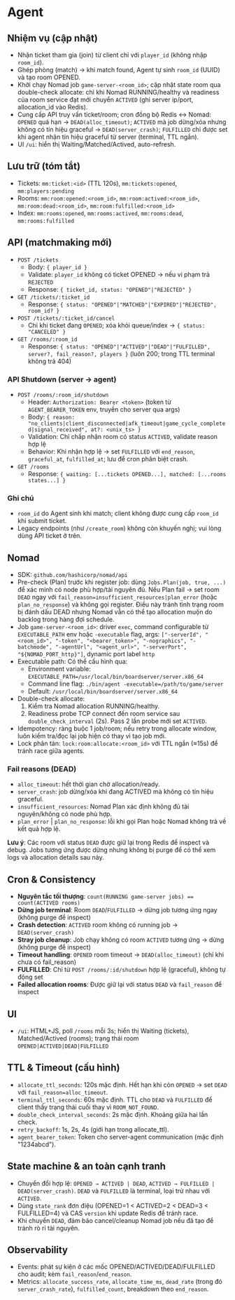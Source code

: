 # Agent

## Nhiệm vụ (cập nhật)
- Nhận ticket tham gia (join) từ client chỉ với `player_id` (không nhập `room_id`).
- Ghép phòng (match) → khi match found, Agent tự sinh `room_id` (UUID) và tạo room OPENED.
- Khởi chạy Nomad job `game-server-<room_id>`; cập nhật state room qua double-check allocate: chỉ khi Nomad RUNNING/healthy và readiness của room service đạt mới chuyển `ACTIVED` (ghi server ip/port, allocation_id vào Redis).
- Cung cấp API truy vấn ticket/room; cron đồng bộ Redis ↔ Nomad: `OPENED` quá hạn → `DEAD(alloc_timeout)`; `ACTIVED` mà job dừng/xóa nhưng không có tín hiệu graceful → `DEAD(server_crash)`; `FULFILLED` chỉ được set khi agent nhận tín hiệu graceful từ server (terminal, TTL ngắn).
- UI `/ui`: hiển thị Waiting/Matched/Actived, auto-refresh.

## Lưu trữ (tóm tắt)
- Tickets: `mm:ticket:<id>` (TTL 120s), `mm:tickets:opened`, `mm:players:pending`
- Rooms: `mm:room:opened:<room_id>`, `mm:room:actived:<room_id>`, `mm:room:dead:<room_id>`, `mm:room:fulfilled:<room_id>`
- Index: `mm:rooms:opened`, `mm:rooms:actived`, `mm:rooms:dead`, `mm:rooms:fulfilled`

## API (matchmaking mới)
- `POST /tickets`
  - Body: `{ player_id }`
  - Validate: `player_id` không có ticket OPENED → nếu vi phạm trả `REJECTED`
  - Response: `{ ticket_id, status: "OPENED"|"REJECTED" }`
- `GET /tickets/:ticket_id`
  - Response: `{ status: "OPENED"|"MATCHED"|"EXPIRED"|"REJECTED", room_id? }`
- `POST /tickets/:ticket_id/cancel`
  - Chỉ khi ticket đang `OPENED`; xóa khỏi queue/index → `{ status: "CANCELED" }`
- `GET /rooms/:room_id`
  - Response: `{ status: "OPENED"|"ACTIVED"|"DEAD"|"FULFILLED", server?, fail_reason?, players }` (luôn 200; trong TTL terminal không trả 404)

### API Shutdown (server → agent)
- `POST /rooms/:room_id/shutdown`
  - Header: `Authorization: Bearer <token>` (token từ `AGENT_BEARER_TOKEN` env, truyền cho server qua args)
  - Body: `{ reason: "no_clients|client_disconnected|afk_timeout|game_cycle_completed|signal_received", at?: <unix_ts> }`
  - Validation: Chỉ chấp nhận room có status `ACTIVED`, validate reason hợp lệ
  - Behavior: Khi nhận hợp lệ → set `FULFILLED` với `end_reason`, `graceful_at`, `fulfilled_at`; lưu để cron phân biệt crash.
- `GET /rooms`
  - Response: `{ waiting: [...tickets OPENED...], matched: [...rooms states...] }`

### Ghi chú
- `room_id` do Agent sinh khi match; client không được cung cấp `room_id` khi submit ticket.
- Legacy endpoints (như `/create_room`) không còn khuyến nghị; vui lòng dùng API ticket ở trên.

## Nomad
- SDK: `github.com/hashicorp/nomad/api`
- Pre-check (Plan) trước khi register job: dùng `Jobs.Plan(job, true, ...)` để xác minh có node phù hợp/tài nguyên đủ. Nếu Plan fail → set room `DEAD` ngay với `fail_reason=insufficient_resources|plan_error` (hoặc `plan_no_response`) và không gọi register. Điều này tránh tình trạng room bị đánh dấu DEAD nhưng Nomad vẫn có thể tạo allocation muộn do backlog trong hàng đợi schedule.
- Job `game-server-<room_id>`: driver `exec`, command configurable từ `EXECUTABLE_PATH` env hoặc `-executable` flag, args: `["-serverId", "<room_id>", "-token", "<bearer_token>", "-nographics", "-batchmode", "-agentUrl", "<agent_url>", "-serverPort", "${NOMAD_PORT_http}"]`, dynamic port label `http`
- Executable path: Có thể cấu hình qua:
  - Environment variable: `EXECUTABLE_PATH=/usr/local/bin/boardserver/server.x86_64`
  - Command line flag: `./bin/agent -executable=/path/to/game/server`
  - Default: `/usr/local/bin/boardserver/server.x86_64`
- Double-check allocate:
  1) Kiểm tra Nomad allocation RUNNING/healthy.
  2) Readiness probe TCP connect đến room service sau `double_check_interval` (2s). Pass 2 lần probe mới set `ACTIVED`.
- Idempotency: ràng buộc 1 job/room; nếu retry trong allocate window, luôn kiểm tra/đọc lại job hiện có thay vì tạo job mới.
- Lock phân tán: `lock:room:allocate:<room_id>` với TTL ngắn (≈15s) để tránh race giữa agents.

### Fail reasons (DEAD)
- `alloc_timeout`: hết thời gian chờ allocation/ready.
- `server_crash`: job dừng/xóa khi đang ACTIVED mà không có tín hiệu graceful.
- `insufficient_resources`: Nomad Plan xác định không đủ tài nguyên/không có node phù hợp.
- `plan_error` | `plan_no_response`: lỗi khi gọi Plan hoặc Nomad không trả về kết quả hợp lệ.

**Lưu ý**: Các room với status `DEAD` được giữ lại trong Redis để inspect và debug. Jobs tương ứng được dừng nhưng không bị purge để có thể xem logs và allocation details sau này.

## Cron & Consistency
- **Nguyên tắc tối thượng**: `count(RUNNING game-server jobs) == count(ACTIVED rooms)`
- **Dừng job terminal**: Room `DEAD`/`FULFILLED` → dừng job tương ứng ngay (không purge để inspect)
- **Crash detection**: `ACTIVED` room không có running job → `DEAD(server_crash)`
- **Stray job cleanup**: Job chạy không có room `ACTIVED` tương ứng → dừng (không purge để inspect)
- **Timeout handling**: `OPENED` room timeout → `DEAD(alloc_timeout)` (chỉ khi chưa có fail_reason)
- **FULFILLED**: Chỉ từ `POST /rooms/:id/shutdown` hợp lệ (graceful), không tự động set
- **Failed allocation rooms**: Được giữ lại với status `DEAD` và `fail_reason` để inspect

## UI
- `/ui`: HTML+JS, poll `/rooms` mỗi 3s; hiển thị Waiting (tickets), Matched/Actived (rooms); trạng thái room `OPENED|ACTIVED|DEAD|FULFILLED`

## TTL & Timeout (cấu hình)
- `allocate_ttl_seconds`: 120s mặc định. Hết hạn khi còn `OPENED` → set `DEAD` với `fail_reason=alloc_timeout`.
- `terminal_ttl_seconds`: 60s mặc định. TTL cho `DEAD` và `FULFILLED` để client thấy trạng thái cuối thay vì `ROOM_NOT_FOUND`.
- `double_check_interval_seconds`: 2s mặc định. Khoảng giữa hai lần check.
- `retry_backoff`: 1s, 2s, 4s (giới hạn trong allocate_ttl).
- `agent_bearer_token`: Token cho server-agent communication (mặc định "1234abcd").

## State machine & an toàn cạnh tranh
- Chuyển đổi hợp lệ: `OPENED → ACTIVED | DEAD`, `ACTIVED → FULFILLED | DEAD(server_crash)`. `DEAD` và `FULFILLED` là terminal, loại trừ nhau với `ACTIVED`.
- Dùng `state_rank` đơn điệu (OPENED=1 < ACTIVED=2 < DEAD=3 < FULFILLED=4) và CAS `version` khi update Redis để tránh race.
- Khi chuyển `DEAD`, đảm bảo cancel/cleanup Nomad job nếu đã tạo để tránh rò rỉ tài nguyên.

## Observability
- Events: phát sự kiện ở các mốc OPENED/ACTIVED/DEAD/FULFILLED cho audit; kèm `fail_reason`/`end_reason`.
- Metrics: `allocate_success_rate`, `allocate_time_ms`, `dead_rate` (trong đó `server_crash_rate`), `fulfilled_count`, breakdown theo `end_reason`.
